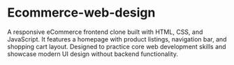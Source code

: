 # Ecommerce-web-design
A responsive eCommerce frontend clone built with HTML, CSS, and JavaScript. It features a homepage with product listings, navigation bar, and shopping cart layout. Designed to practice core web development skills and showcase modern UI design without backend functionality.
